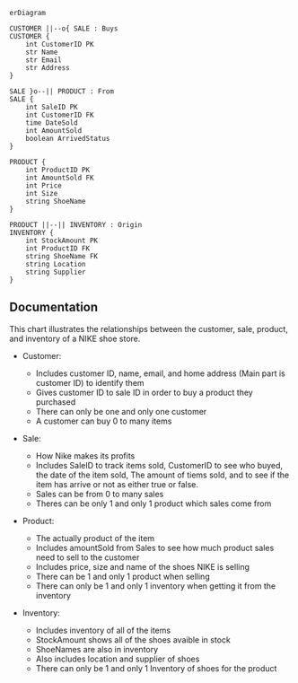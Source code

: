 ```mermaid
erDiagram

CUSTOMER ||--o{ SALE : Buys
CUSTOMER {
    int CustomerID PK
    str Name
    str Email
    str Address
}

SALE }o--|| PRODUCT : From
SALE {
    int SaleID PK
    int CustomerID FK
    time DateSold 
    int AmountSold 
    boolean ArrivedStatus
}

PRODUCT {
    int ProductID PK
    int AmountSold FK
    int Price
    int Size
    string ShoeName
}

PRODUCT ||--|| INVENTORY : Origin 
INVENTORY {
    int StockAmount PK
    int ProductID FK
    string ShoeName FK
    string Location
    string Supplier
}
```
## Documentation
This chart illustrates the relationships between the customer, sale, product, and inventory of a NIKE shoe store. 
* Customer:
    * Includes customer ID, name, email, and home address (Main part is customer ID) to identify them
    * Gives customer ID to sale ID in order to buy a product they purchased
    * There can only be one and only one customer
    * A customer can buy 0 to many items

* Sale:
    * How Nike makes its profits
    * Includes SaleID to track items sold, CustomerID to see who buyed, the date of the item sold, The amount of tiems sold, and to see if the item has arrive or not as either true or false. 
    * Sales can be from 0 to many sales
    * Theres can be only 1 and only 1 product which sales come from

*  Product:
    * The actually product of the item
    * Includes amountSold from Sales to see how much product sales need to sell to the customer
    * Includes price, size and name of the shoes NIKE is selling
    * There can be 1 and only 1 product when selling
    * There can only be 1 and only 1 inventory when getting it from the inventory


* Inventory:
    * Includes inventory of all of the items
    * StockAmount shows all of the shoes avaible in stock
    * ShoeNames are also in inventory
    * Also includes location and supplier of shoes
    * There can only be 1 and only 1 Inventory of shoes for the product